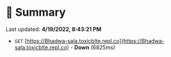# 📖 Summary
Last updated: **4/19/2022, 8:43:21 PM**

- `GET` [https://Bhadwa-sala.toxicblte.repl.co](https://Bhadwa-sala.toxicblte.repl.co) - **Down** (6825ms)
